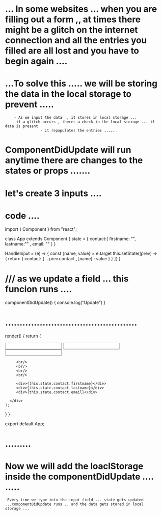 # ... In some websites ... when you are filling out a form ,, at times there might be a glitch on the internet connection and all the entries you filled are all lost and  you have to begin again .... 

# ...To solve this ..... we will be storing the data in the local storage to prevent .....
        - As we input the data  , it stores in local storage ... 
        -if a glitch occurs , theres a check in the local storage ... if data is present 
                    - it repopulates the entries ...... 



# ComponentDidUpdate will run anytime there are changes to the states or props ....... 

# let's create 3 inputs .... 



# code .... 
import { Component } from "react";

class App extends Component {
  state = {
    contact:{
      firstname: "",
      lastname:"" ,
      email: ""
    }
  } 

  HandleInput = (e) => {
    const {name, value} = e.target 
      this.setState((prev) => {
        return {
          contact: {
            ...prev.contact , 
            [name] : value
          }
        }
      })
  }

# /// as we update a field ... this funcion runs ....
  componentDidUpdate() {
    console.log("Update")
  }
# ..............................................


  render() { 
    return (
      <div>
        <input 
        type="text"
        name="firstname" 
        onChange={this.HandleInput}
             /> 
        <input
         type="text"
         name="lastname"
         onChange={this.HandleInput}
                /> 
        <input 
        type="email"
        name="email"
        onChange={this.HandleInput}
         /> 

         <br/>
         <br/>
         <br/>
         <br/>

         <div>{this.state.contact.firstname}</div>
         <div>{this.state.contact.lastname}</div>
         <div>{this.state.contact.email}</div>
        
      </div>
    );
  }
}
 
export default App;
# .........



# Now we will add the loaclStorage inside the componentDidUpdate ....  .....
    -Every time we type into the input field ... state gets updated ...componentDidUpdate runs .. and the data gets stored in local storage ...



    